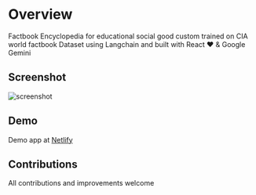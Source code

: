 # Overview

Factbook Encyclopedia for educational social good custom trained on CIA world factbook Dataset using Langchain and built with React ❤️ & Google Gemini

## Screenshot

![screenshot](https://cdn-langchain.netlify.app/factbook.png) 

## Demo

Demo app at [Netlify](https://factbookreact.netlify.app/)

## Contributions

All contributions and improvements welcome
